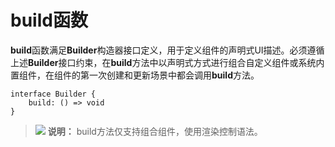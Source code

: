 # build函数<a name="ZH-CN_TOPIC_0000001157228879"></a>

**build**函数满足**Builder**构造器接口定义，用于定义组件的声明式UI描述。必须遵循上述**Builder**接口约束，在**build**方法中以声明式方式进行组合自定义组件或系统内置组件，在组件的第一次创建和更新场景中都会调用**build**方法。

```
interface Builder {
    build: () => void
}
```

>![](../../public_sys-resources/icon-note.gif) **说明：** 
>build方法仅支持组合组件，使用渲染控制语法。

